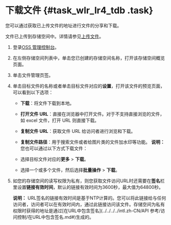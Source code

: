 # 下载文件 {#task_wlr_lr4_tdb .task}

您可以通过获取已上传文件的地址进行文件的分享和下载。

文件已上传到存储空间中。详情请参见[上传文件](intl.zh-CN/快速入门/上传文件.md#)。

1.  登录[OSS 管理控制台](https://oss.console.aliyun.com/)。 
2.  在左侧存储空间列表中，单击您已创建的存储空间名称，打开该存储空间概览页面。 
3.  单击文件管理页签。 
4.  单击目标文件的名称或者单击目标文件对应的**设置**，打开该文件的预览页面，可以看到以下选项： 

    -   **下载**：将文件下载到本地。
    -   **打开文件 URL**：直接在浏览器中打开文件。对于不支持直接浏览的文件，如 excel 文件，打开 URL 则直接下载。
    -   **复制文件 URL**：获取文件 URL 给访问者进行浏览和下载。
    -   **复制文件路径**：用于搜索文件或者给图片类的文件加水印等功能。
    **说明：** 您也可以通过以下方式下载文件：

    -   选择目标文件对应的**更多** \> **下载**。
    -   选择一个或多个文件，然后选择**批量操作** \> **下载**。
5.  如您的存储空间的读写权限为私有，则您获取文件访问URL时还需要在**签名**栏里设置**链接有效时间**，默认的链接有效时间为3600秒，最大值为64800秒。 

    **说明：** URL签名的链接有效时间是基于NTP计算的。您可以将此链接给与任何访问者，访问者可以在有效时间内，通过此链接访问该文件。存储空间为私有权限时获得的地址是通过[在URL中包含签名](../../../../intl.zh-CN/API 参考/访问控制/在URL中包含签名.md#)生成的。


